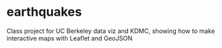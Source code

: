 earthquakes
===========

Class project for UC Berkeley data viz and KDMC, showing how to make interactive maps with Leaflet and GeoJSON


